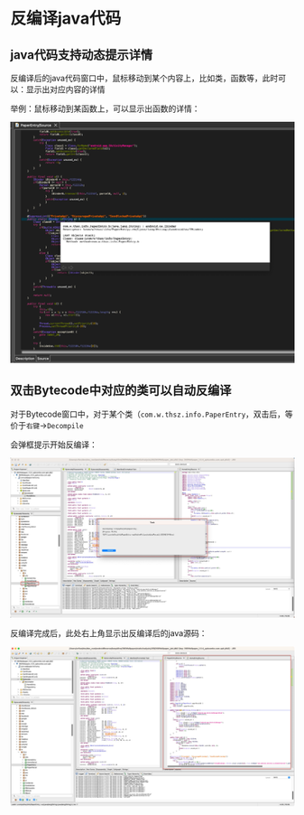 # 反编译java代码

## java代码支持动态提示详情

反编译后的java代码窗口中，鼠标移动到某个内容上，比如类，函数等，此时可以：显示出对应内容的详情

举例：鼠标移动到某函数上，可以显示出函数的详情：

![jeb_java_auto_context_info](../../assets/img/jeb_java_auto_context_info.png)

## 双击Bytecode中对应的类可以自动反编译

对于Bytecode窗口中，对于某个类（`com.w.thsz.info.PaperEntry`，双击后，等价于`右键`->`Decompile`

会弹框提示开始反编译：

![jeb_bytecode_class_double_click_decompile](../../assets/img/jeb_bytecode_class_double_click_decompile.jpg)

反编译完成后，此处右上角显示出反编译后的java源码：

![jeb_show_decompiled_java_win](../../assets/img/jeb_show_decompiled_java_win.jpg)
